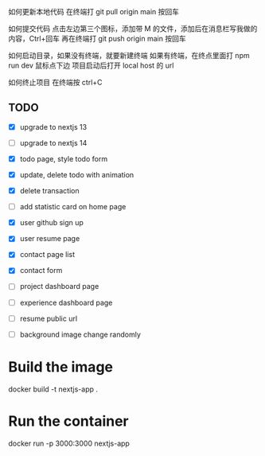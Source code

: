 如何更新本地代码
在终端打 git pull origin main 按回车

如何提交代码
点击左边第三个图标，添加带 M 的文件，添加后在消息栏写我做的内容，Ctrl+回车
再在终端打 git push origin main 按回车

如何启动目录，如果没有终端，就要新建终端
如果有终端，在终点里面打 npm run dev 鼠标点下边
项目启动后打开 local host 的 url

如何终止项目
在终端按 ctrl+C

## TODO

- [x] upgrade to nextjs 13
- [ ] upgrade to nextjs 14
- [x] todo page, style todo form
- [x] update, delete todo with animation
- [x] delete transaction
- [ ] add statistic card on home page
- [x] user github sign up
- [x] user resume page
- [x] contact page list
- [x] contact form
- [ ] project dashboard page
- [ ] experience dashboard page
- [ ] resume public url
- [ ] background image change randomly


# Build the image
docker build -t nextjs-app .

# Run the container
docker run -p 3000:3000 nextjs-app